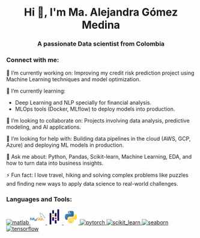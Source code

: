 <h1 align="center">Hi 👋, I'm Ma. Alejandra Gómez Medina</h1>
<h3 align="center">A passionate Data scientist from Colombia</h3>

<h3 align="left">Connect with me:</h3>
<p align="left">
</p>

🔭 I’m currently working on:
Improving my credit risk prediction project using Machine Learning techniques and model optimization.

🌱 I’m currently learning:
- Deep Learning and NLP specially for financial analysis.
- MLOps tools (Docker, MLflow) to deploy models into production.

👯 I’m looking to collaborate on:
Projects involving data analysis, predictive modeling, and AI applications.

🤔 I’m looking for help with:
Building data pipelines in the cloud (AWS, GCP, Azure) and deploying ML models in production.

💬 Ask me about:
Python, Pandas, Scikit-learn, Machine Learning, EDA, and how to turn data into business insights.

⚡ Fun fact:
I love travel, hiking and solving complex problems like puzzles and finding new ways to apply data science to real-world challenges.

<h3 align="left">Languages and Tools:</h3>
<p align="left"> <a href="https://www.mathworks.com/" target="_blank" rel="noreferrer"> <img src="https://upload.wikimedia.org/wikipedia/commons/2/21/Matlab_Logo.png" alt="matlab" width="40" height="40"/> </a> <a href="https://www.mysql.com/" target="_blank" rel="noreferrer"> <img src="https://raw.githubusercontent.com/devicons/devicon/master/icons/mysql/mysql-original-wordmark.svg" alt="mysql" width="40" height="40"/> </a> <a href="https://pandas.pydata.org/" target="_blank" rel="noreferrer"> <img src="https://raw.githubusercontent.com/devicons/devicon/2ae2a900d2f041da66e950e4d48052658d850630/icons/pandas/pandas-original.svg" alt="pandas" width="40" height="40"/> </a> <a href="https://www.python.org" target="_blank" rel="noreferrer"> <img src="https://raw.githubusercontent.com/devicons/devicon/master/icons/python/python-original.svg" alt="python" width="40" height="40"/> </a> <a href="https://pytorch.org/" target="_blank" rel="noreferrer"> <img src="https://www.vectorlogo.zone/logos/pytorch/pytorch-icon.svg" alt="pytorch" width="40" height="40"/> </a> <a href="https://scikit-learn.org/" target="_blank" rel="noreferrer"> <img src="https://upload.wikimedia.org/wikipedia/commons/0/05/Scikit_learn_logo_small.svg" alt="scikit_learn" width="40" height="40"/> </a> <a href="https://seaborn.pydata.org/" target="_blank" rel="noreferrer"> <img src="https://seaborn.pydata.org/_images/logo-mark-lightbg.svg" alt="seaborn" width="40" height="40"/> </a> <a href="https://www.tensorflow.org" target="_blank" rel="noreferrer"> <img src="https://www.vectorlogo.zone/logos/tensorflow/tensorflow-icon.svg" alt="tensorflow" width="40" height="40"/> </a> </p>
